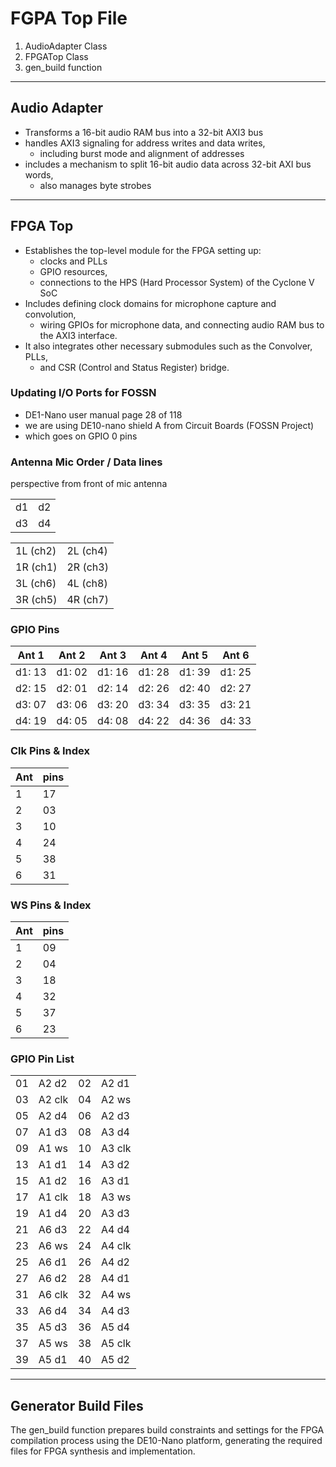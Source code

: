 # FGPA Top File
1. AudioAdapter Class
2. FPGATop Class
3. gen_build function

---
## Audio Adapter
- Transforms a 16-bit audio RAM bus into a 32-bit AXI3 bus
- handles AXI3 signaling for address writes and data writes, 
  - including burst mode and alignment of addresses
- includes a mechanism to split 16-bit audio data across 32-bit AXI bus words, 
  - also manages byte strobes 

---
## FPGA Top
- Establishes the top-level module for the FPGA setting up:
  - clocks and PLLs
  - GPIO resources, 
  - connections to the HPS (Hard Processor System) of the Cyclone V SoC
- Includes defining clock domains for microphone capture and convolution, 
  - wiring GPIOs for microphone data, and connecting audio RAM bus to the AXI3 interface. 
- It also integrates other necessary submodules such as the Convolver, PLLs, 
  - and CSR (Control and Status Register) bridge.
  
### Updating I/O Ports for FOSSN
- DE1-Nano user manual page 28 of 118
- we are using DE10-nano shield A from Circuit Boards (FOSSN Project)
- which goes on GPIO 0 pins

### Antenna Mic Order / Data lines
perspective from front of mic antenna

|     |     |
|-----|-----|
| d1  | d2  |
| d3  | d4  |

|          |          |
|----------|----------|
| 1L (ch2) | 2L (ch4) |
| 1R (ch1) | 2R (ch3) |
| 3L (ch6) | 4L (ch8) |
| 3R (ch5) | 4R (ch7) |

### GPIO Pins
| Ant 1  | Ant 2  | Ant 3  | Ant 4  | Ant 5  | Ant 6  |
|--------|--------|--------|--------|--------|--------|
| d1: 13 | d1: 02 | d1: 16 | d1: 28 | d1: 39 | d1: 25 |
| d2: 15 | d2: 01 | d2: 14 | d2: 26 | d2: 40 | d2: 27 |
| d3: 07 | d3: 06 | d3: 20 | d3: 34 | d3: 35 | d3: 21 |
| d4: 19 | d4: 05 | d4: 08 | d4: 22 | d4: 36 | d4: 33 |

### Clk Pins & Index
| Ant | pins |
|-----|------|
| 1   | 17   |
| 2   | 03   |
| 3   | 10   |
| 4   | 24   |
| 5   | 38   |
| 6   | 31   |

### WS Pins & Index
| Ant | pins |
|-----|------|
| 1   | 09   |
| 2   | 04   |
| 3   | 18   |
| 4   | 32   |
| 5   | 37   |
| 6   | 23   |


### GPIO Pin List
|     |        |     |        |
|-----|--------|-----|--------|
| 01  | A2 d2  | 02  | A2 d1  |
| 03  | A2 clk | 04  | A2 ws  |
| 05  | A2 d4  | 06  | A2 d3  |
| 07  | A1 d3  | 08  | A3 d4  |
| 09  | A1 ws  | 10  | A3 clk |
| 13  | A1 d1  | 14  | A3 d2  |
| 15  | A1 d2  | 16  | A3 d1  |
| 17  | A1 clk | 18  | A3 ws  |
| 19  | A1 d4  | 20  | A3 d3  |
| 21  | A6 d3  | 22  | A4 d4  |
| 23  | A6 ws  | 24  | A4 clk |
| 25  | A6 d1  | 26  | A4 d2  |
| 27  | A6 d2  | 28  | A4 d1  |
| 31  | A6 clk | 32  | A4 ws  |
| 33  | A6 d4  | 34  | A4 d3  |
| 35  | A5 d3  | 36  | A5 d4  |
| 37  | A5 ws  | 38  | A5 clk |
| 39  | A5 d1  | 40  | A5 d2  |



---
## Generator Build Files
The gen_build function prepares build constraints and settings for the FPGA compilation process 
using the DE10-Nano platform, generating the required files for FPGA synthesis and implementation.
